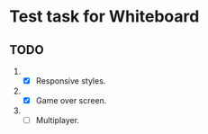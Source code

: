 # Test task for Whiteboard

## TODO

1. - [x] Responsive styles.
2. - [x] Game over screen.
3. - [ ] Multiplayer.
